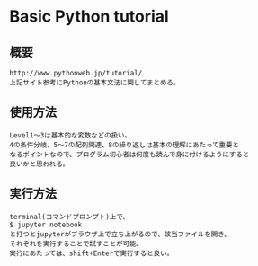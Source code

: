 # Basic Python tutorial

## 概要
```
http://www.pythonweb.jp/tutorial/
上記サイト参考にPythonの基本文法に関してまとめる。
```

## 使用方法
```
Level1〜3は基本的な変数などの扱い。
4の条件分岐、5〜7の配列関連、8の繰り返しは基本の理解にあたって重要と
なるポイントなので、プログラム初心者は何度も読んで身に付けるようにすると
良いかと思われる。
```

## 実行方法
```
terminal(コマンドプロンプト)上で、
$ jupyter notebook
と打つとjupyterがブラウザ上で立ち上がるので、該当ファイルを開き、
それぞれを実行することで試すことが可能。
実行にあたっては、shift+Enterで実行すると良い。
```
